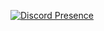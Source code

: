 [![Discord Presence](https://lanyard.cnrad.dev/api/171327453212573696)](https://discord.com/users/171327453212573696)
